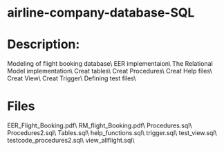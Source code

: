 # airline-company-database-SQL

# Description:
Modeling of flight booking database\\
EER implementaion\\
The Relational Model implementation\\ 
Creat tables\\
Creat Procedures\\
Creat Help files\\
Creat View\\
Creat Trigger\\
 Defining test files\\



# Files
EER_Flight_Booking.pdf\\
RM_flight_Booking.pdf\\
Procedures.sql\\
Procedures2.sql\\
Tables.sql\\
help_functions.sql\\
trigger.sql\\
test_view.sql\\
testcode_procedures2.sql\\
view_allflight.sql\\